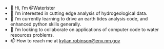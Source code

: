 - 👋 Hi, I’m @Waterister
- 👀 I’m interested in cutting edge analysis of hydrogeological data.
- 🌱 I’m currently learning to drive an earth tides analysis code, and enhanced python skills generally.
- 💞️ I’m looking to collaborate on applications of computer code to water resources problems.
- 📫 How to reach me at kylian.robinson@env.nm.gov

<!---
Waterister/Waterister is a ✨ special ✨ repository because its `README.md` (this file) appears on your GitHub profile.
You can click the Preview link to take a look at your changes.
--->

